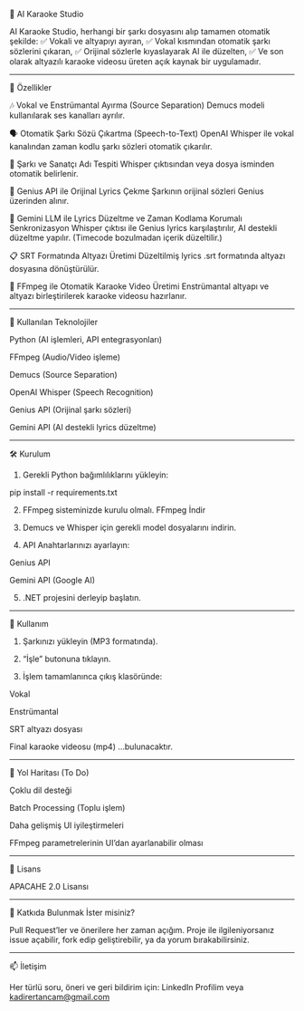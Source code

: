 🎤 AI Karaoke Studio

AI Karaoke Studio, herhangi bir şarkı dosyasını alıp tamamen otomatik şekilde:
✅ Vokali ve altyapıyı ayıran,
✅ Vokal kısmından otomatik şarkı sözlerini çıkaran,
✅ Orijinal sözlerle kıyaslayarak AI ile düzelten,
✅ Ve son olarak altyazılı karaoke videosu üreten açık kaynak bir uygulamadır.


---

🚀 Özellikler

🎶 Vokal ve Enstrümantal Ayırma (Source Separation)
Demucs modeli kullanılarak ses kanalları ayrılır.

🗣️ Otomatik Şarkı Sözü Çıkartma (Speech-to-Text)
OpenAI Whisper ile vokal kanalından zaman kodlu şarkı sözleri otomatik çıkarılır.

🎼 Şarkı ve Sanatçı Adı Tespiti
Whisper çıktısından veya dosya isminden otomatik belirlenir.

📝 Genius API ile Orijinal Lyrics Çekme
Şarkının orijinal sözleri Genius üzerinden alınır.

🤖 Gemini LLM ile Lyrics Düzeltme ve Zaman Kodlama Korumalı Senkronizasyon
Whisper çıktısı ile Genius lyrics karşılaştırılır, AI destekli düzeltme yapılır.
(Timecode bozulmadan içerik düzeltilir.)

📋 SRT Formatında Altyazı Üretimi
Düzeltilmiş lyrics .srt formatında altyazı dosyasına dönüştürülür.

🎥 FFmpeg ile Otomatik Karaoke Video Üretimi
Enstrümantal altyapı ve altyazı birleştirilerek karaoke videosu hazırlanır.



---

🧱 Kullanılan Teknolojiler

Python (AI işlemleri, API entegrasyonları)

FFmpeg (Audio/Video işleme)

Demucs (Source Separation)

OpenAI Whisper (Speech Recognition)

Genius API (Orijinal şarkı sözleri)

Gemini API (AI destekli lyrics düzeltme)



---

🛠️ Kurulum

1. Gerekli Python bağımlılıklarını yükleyin:



pip install -r requirements.txt

2. FFmpeg sisteminizde kurulu olmalı. FFmpeg İndir


3. Demucs ve Whisper için gerekli model dosyalarını indirin.


4. API Anahtarlarınızı ayarlayın:



Genius API

Gemini API (Google AI)


5. .NET projesini derleyip başlatın.




---

📌 Kullanım

1. Şarkınızı yükleyin (MP3 formatında).


2. “İşle” butonuna tıklayın.


3. İşlem tamamlanınca çıkış klasöründe:



Vokal

Enstrümantal

SRT altyazı dosyası

Final karaoke videosu (mp4)
…bulunacaktır.



---

🧪 Yol Haritası (To Do)

Çoklu dil desteği

Batch Processing (Toplu işlem)

Daha gelişmiş UI iyileştirmeleri

FFmpeg parametrelerinin UI’dan ayarlanabilir olması



---

📄 Lisans

APACAHE 2.0 Lisansı


---

👋 Katkıda Bulunmak İster misiniz?

Pull Request’ler ve önerilere her zaman açığım.
Proje ile ilgileniyorsanız issue açabilir, fork edip geliştirebilir, ya da yorum bırakabilirsiniz.


---

📫 İletişim

Her türlü soru, öneri ve geri bildirim için:
LinkedIn Profilim
veya
kadirertancam@gmail.com
